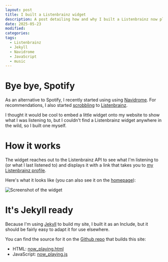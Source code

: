 ```yaml
---
layout: post
title: I built a Listenbrainz widget
description: A post detailing how and why I built a Listenbrainz now playing widget
date: 2025-05-23
modified: 
categories: 
tags:
  - Listenbrainz
  - Jekyll
  - Navidrome
  - JavaScript
  - music
---
```


# Bye bye, Spotify
As an alternative to Spotify, I recently started using using [Navidrome](https://www.navidrome.org/). For recommendations, I also started [scrobbling](https://www.collinsdictionary.com/dictionary/english/scrobble) to [Listenbrainz](https://listenbrainz.org).

I thought it would be cool to embed a little widget onto my website to show what I was listening to, but I couldn't find a Listenbrainz widget anywhere in the wild, so I built one myself.

# How it works
The widget reaches out to the Listenbrainz API to see what I'm listening to (or what I last listened to) and displays it with a link that takes you to [my Listenbrainz profile](https://listenbrainz.org/user/jasoncrevier/).

Here's what it looks like (you can also see it on the [homepage]({{site.url}})):

![Screenshot of the widget]({{site.url}}/assets/post-images/widget.png)

# It's Jekyll ready

Because I'm using [Jekyll](https://jekyllrb.com/) to build my site, I built it as an Include, but it should be fairly easy to adapt it for use elsewhere.

You can find the source for it on the [Github repo](https://github.com/jasoncrevier/website) that builds this site:
- HTML: [now_playing.html](https://github.com/jasoncrevier/website/blob/master/_includes/now_playing.html)
- JavaScript: [now_playing.js](https://github.com/jasoncrevier/website/blob/master/assets/js/now_playing.js)